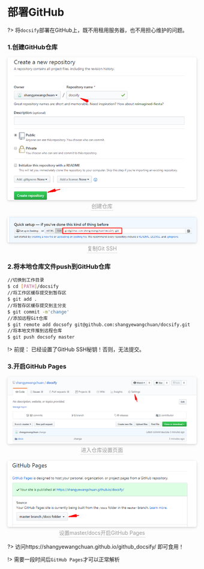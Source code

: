 # 部署GitHub

?> 将`docsify`部署在GitHub上，既不用租用服务器，也不用担心维护的问题。

### 1.创建GitHub仓库

  <center>
    <img style="border-radius: 0.3125em;
    box-shadow: 0 2px 4px 0 rgba(34,36,38,.12),0 2px 10px 0 rgba(34,36,38,.08);" 
    src="https://raw.githubusercontent.com/shangyewangchuan/material/master/img/github_1.png">
    <br>
    <div style="color:orange; border-bottom: 1px solid #d9d9d9;
    display: inline-block;
    color: #999;
    padding: 2px;">创建仓库</div>
 </center>

 <br>

   <center>
    <img style="border-radius: 0.3125em;
    box-shadow: 0 2px 4px 0 rgba(34,36,38,.12),0 2px 10px 0 rgba(34,36,38,.08);" 
    src="https://raw.githubusercontent.com/shangyewangchuan/material/master/img/github_2.png">
    <br>
    <div style="color:orange; border-bottom: 1px solid #d9d9d9;
    display: inline-block;
    color: #999;
    padding: 2px;">复制Git SSH</div>
 </center>

### 2.将本地仓库文件push到GitHub仓库

```bash
//切换到工作目录
$ cd [PATH]/docsify
//将工作区缓存提交到暂存区
$ git add .
//将暂存区缓存提交到主分支
$ git commit -m'change'
//添加远程Git仓库
$ git remote add docsofy git@github.com:shangyewangchuan/docsify.git
//将本地文件推到远程仓库
$ git push docsofy master
```

!> 前提： 已经设置了GitHub SSH秘钥！否则，无法提交。

### 3.开启GitHub Pages

   <center>
    <img style="border-radius: 0.3125em;
    box-shadow: 0 2px 4px 0 rgba(34,36,38,.12),0 2px 10px 0 rgba(34,36,38,.08);" 
    src="https://raw.githubusercontent.com/shangyewangchuan/material/master/img/github_3.png">
    <br>
    <div style="color:orange; border-bottom: 1px solid #d9d9d9;
    display: inline-block;
    color: #999;
    padding: 2px;">进入仓库设置页面</div>
  </center>

<br>

   <center>
    <img style="border-radius: 0.3125em;
    box-shadow: 0 2px 4px 0 rgba(34,36,38,.12),0 2px 10px 0 rgba(34,36,38,.08);" 
    src="https://raw.githubusercontent.com/shangyewangchuan/material/master/img/github_4.png">
    <br>
    <div style="color:orange; border-bottom: 1px solid #d9d9d9;
    display: inline-block;
    color: #999;
    padding: 2px;">设置master/docs开启GitHub Pages</div>
  </center>




?> 访问https://shangyewangchuan.github.io/github_docsify/ 即可食用！

!> 需要一段时间后`GitHub Pages`才可以正常解析